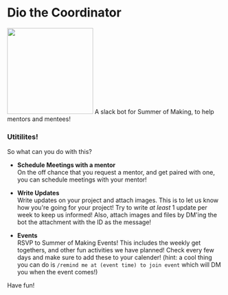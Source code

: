# Dio the Coordinator
<img src="https://i.imgflip.com/3b6s7k.png" height="200"/>
A slack bot for Summer of Making, to help mentors and mentees!

### Utitilites!

So what can you do with this?

- **Schedule Meetings with a mentor**  
On the off chance that you request a mentor, and get paired with one, you can schedule meetings with your mentor!

- **Write Updates**  
Write updates on your project and attach images. This is to let us know how you're going for your project! Try to write *at least* 1 update per week to keep us informed! Also, attach images and files by DM'ing the bot the attachment with the ID as the message!

- **Events**  
RSVP to Summer of Making Events! This includes the weekly get togethers, and other fun activities we have planned! Check every few days and make sure to add these to your calender! (hint: a cool thing you can do is `/remind me at (event time) to join event` which will DM you when the event comes!)

Have fun!
